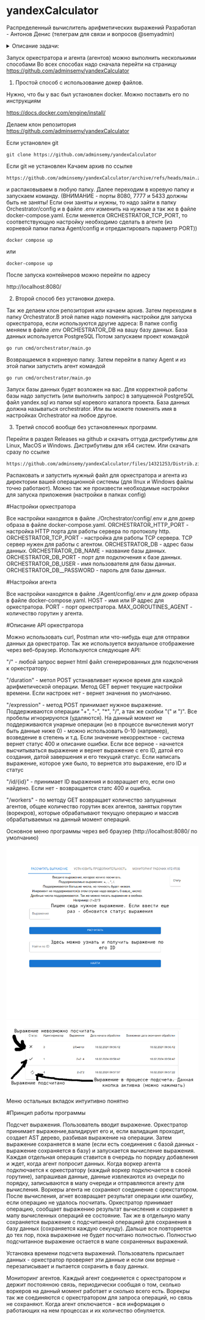 # yandexCalculator
Распределенный вычислитель арифметических выражений
Разработал - Антонов Денис (телеграм для связи и вопросов @semyadmin)

<details>
    <summary>Описание задачи: </summary>
    Пользователь хочет считать арифметические выражения. Он вводит строку 2 + 2 * 2 и хочет получить в ответ 6. Но наши операции сложения и умножения (также деления и вычитания) выполняются "очень-очень" долго. Поэтому вариант, при котором пользователь делает http-запрос и получает в качетсве ответа результат, невозможна. Более того: вычисление каждой такой операции в нашей "альтернативной реальности" занимает "гигантские" вычислительные мощности. Соответственно, каждое действие мы должны уметь выполнять отдельно и масштабировать эту систему можем добавлением вычислительных мощностей в нашу систему в виде новых "машин". Поэтому пользователь, присылая выражение, получает в ответ идентификатор выражения и может с какой-то периодичностью уточнять у сервера "не посчиталость ли выражение"? Если выражение наконец будет вычислено - то он получит результат. Помните, что некоторые части арфиметического выражения можно вычислять параллельно.

    Front-end часть

    GUI, который можно представить как 4 страницы

        Форма ввода арифметического выражения. Пользователь вводит арифметическое выражение и отправляет POST http-запрос с этим выражением на back-end. Примечание: Запросы должны быть идемпотентными. К запросам добавляется уникальный идентификатор. Если пользователь отправляет запрос с идентификатором, который уже отправлялся и был принят к обработке - ответ 200. Возможные варианты ответа:
            200. Выражение успешно принято, распаршено и принято к обработке
            400. Выражение невалидно
            500. Что-то не так на back-end. В качестве ответа нужно возвращать id принятного к выполнению выражения.
        Страница со списком выражений в виде списка с выражениями. Каждая запись на странице содержит статус, выражение, дату его создания и дату заверщения вычисления. Страница получает данные GET http-запрсом с back-end-а
        Страница со списком операций в виде пар: имя операции + время его выполнения (доступное для редактирования поле). Как уже оговаривалось в условии задачи, наши операции выполняются "как будто бы очень долго". Страница получает данные GET http-запрсом с back-end-а. Пользователь может настроить время выполения операции и сохранить изменения.
        Страница со списком вычислительных можностей. Страница получает данные GET http-запросом с сервера в виде пар: имя вычислительного ресурса + выполняемая на нём операция.

        Требования:
        Оркестратор может перезапускаться без потери состояния. Все выражения храним в СУБД.
        Оркестратор должен отслеживать задачи, которые выполняются слишком долго (вычислитель тоже может уйти со связи) и делать их повторно доступными для вычислений.


    Back-end часть

    Состоит из 2 элементов:

        Сервер, который принимает арифметическое выражение, переводит его в набор последовательных задач и обеспечивает порядок их выполнения. Далее будем называть его оркестратором.
        Вычислитель, который может получить от оркестратора задачу, выполнить его и вернуть серверу результат. Далее будем называть его агентом.

    Оркестратор
    Сервер, который имеет следующие endpoint-ы:

        Добавление вычисления арифметического выражения.
        Получение списка выражений со статусами.
        Получение значения выражения по его идентификатору.
        Получение списка доступных операций со временем их выполения.
        Получение задачи для выполения.
        Приём результата обработки данных.


    Агент
    Демон, который получает выражение для вычисления с сервера, вычисляет его и отправляет на сервер результат выражения. При старте демон запускает несколько горутин, каждая из которых выступает в роли независимого вычислителя. Количество горутин регулируется переменной среды.
</details>

Запуск оркестратора и агента (агентов) можно выполнить несколькими способами
Во всех способах надо сначала перейти на страницу https://github.com/adminsemy/yandexCalculator

1. Простой способ с использование докер файлов.

Нужно, что бы у вас был установлен docker. Можно поставить его по инструкциям

https://docs.docker.com/engine/install/

Делаем клон репозитория https://github.com/adminsemy/yandexCalculator

Если установлен git

    git clone https://github.com/adminsemy/yandexCalculator

Если git не установлен
Качаем архив по ссылке 

    https://github.com/adminsemy/yandexCalculator/archive/refs/heads/main.zip

и раcпаковываем в любую папку.
Далее переходим в коревую папку и запускаем команду. (ВНИМАНИЕ - порты 8080, 7777 и 5433 должны быть не заняты!
Если они заняты и нужны, то надо зайти в папку Orchestrator/config и в файле .env изменить на нужные а так же в файле docker-compose.yaml. Если меняется ORCHESTRATOR_TCP_PORT, то соответствующую настройку необходимо сделать в агенте (из корневой папки папка Agent/config и отредактировать параметр PORT))

    docker compose up

или 

    docker-compose up

После запуска контейнеров можно перейти по адресу

http://localhost:8080/

2. Второй способ без установки докера.

Так же делаем клон репозитория или качаем архив. Затем переходим в папку Orchestrator.В этой папке надо поменять настройки для запуска оркестратора, если используются другие адреса: 
    В папке config меняем в файле .env ORCHESTRATOR_DB  на вашу базу данных. База данных используется PostgreSQL
    Потом запускаем проект  командой

    go run cmd/orchestrator/main.go


Возвращаемся в корневую папку.
Затем перейти в папку Agent и из этой папки запустить агент командой

    go run cmd/orchestrator/main.go

Запуск базы данных будет возложен на вас. Для корректной работы базы надо запустить (или выполнить запрос) в запущенной PostgreSQL файл yandex.sql из папки sql коревого каталога проекта. База данных должна называться orchestrator. Или вы можете поменять имя в настройках Orchestrator на любое другое.

3. Третий способ вообще без установленных программ.

Перейти в раздел Releases на github и скачать оттуда дистрибутивы для Linux, MacOS и Windows. Дистрибутивы для x64 систем.
Или скачать сразу по ссылке

    https://github.com/adminsemy/yandexCalculator/files/14321253/Distrib.zip

Распаковать и запустить нужный файл для оркестратора и агента из директории вашей операционной системы (для lInux и Windows файлы точно работают). Можно так же произвести необходимые настройки для запуска приложения (настройки в папках config)

#Настройки оркестратора

Все настройки находятся в файле ./Orchestrator/config/.env и для докер образа в файле docker-compose.yaml.
ORCHESTRATOR_HTTP_PORT - настройка HTTP порта для работы сервера по протоколу http.
ORCHESTRATOR_TCP_PORT - настройка для работы TCP сервера. TCP сервер нужен для работы с агентом.
ORCHESTRATOR_DB - адрес базы данных.
ORCHESTRATOR_DB_NAME - название базы данных.
ORCHESTRATOR_DB_PORT - порт для подключения к базе данных.
ORCHESTRATOR_DB_USER - имя пользователя для базы данных.
ORCHESTRATOR_DB__PASSWORD - пароль для базы данных.

#Настройки агента

Все настройки находятся в файле ./Agent/config/.env и для докер образа в файле docker-compose.yaml.
HOST - имя или IP адрес для оркестратора.
PORT - порт оркестратора.
MAX_GOROUTINES_AGENT - количество горутин у агента.

#Описание API оркестратора

Можно использовать curl, Postman или что-нибудь еще для отправки данных да оркестратор. Так же используется визуальное отображение через веб-браузер.
Используются следующие API:

"/" - любой запрос вернет html файл сгенерированных для подключения к оркестратору.

"/duration" - метол POST устанавливает нужное время для каждой арифметической операции. Метод GET вернет текущие настройки времени. 
Если настроек нет - вернет значения по умолчанию.

"/expression" - метод POST принимает нужное выражение. Поддерживаются операции "+", "-", "*", "/", а так же скобки "(" и ")". Все пробелы игнорируются (удаляются). На данный момент не поддерживаются унарные операции (но в процессе вычисления могут быть данные ниже 0) - можно использовать 0-10 (например), возведение в степень и т.д. Если значение некорректное - система вернет статус 400 и описание ошибки. Если все верное - начнется высчитываться выражение и вернет выражение с его ID, датой его создания, датой завершения и его текущий статус. Если написать выражение, которое уже было, то вернется это выражение, его ID и статус

"/id/{id}" - принимает ID выражения и возвращает его, если оно найдено. Если нет - возвращается статс 400 и ошибка.

"/workers" - по методу GET возвращает количество запущенных агентов, общее количество горутин всех агентов, занятых горутин (ворекров), которые обрабатывают текущую операцию и массив обрабатываемых на данный момент операций.

Основное меню программы через веб браузер (http://localhost:8080/ по умолчанию)


![Выражение](/MDImages/01.png)
![Список выражений](/MDImages/02.png)

Меню остальных вкладок интуитивно понятно

#Принцип работы программы

Подсчет выражения.
Пользователь вводит выражение. Оркестратор принимает выражение,валидирует его и, если валидация проходит, создает AST дерево, разбивая выражение на операции. Затем выражение сохраняется в мапе (если есть соединения с базой данных - выражение сохраняется в базу) и запускается вычисление выражения. Каждая отдельная операция ставится в очередь по порядку добавления и ждет, когда агент попросит данных. Когда воркер агента подключается к оркестратору (каждый воркер подключается в своей горутине), запрашивая данные, данные извлекаются из очереди по порядку, записываются в мапу очереди и отправляются агенту для вычисления. Воркеры агента не сохраняют соединение с орекстатором. После вычисления, агнет возвращает результат операции или ошибку, если операцию не удалось посчитать. Оркестратор принимает операцию, сообщает выражению результат вычисления и сохраняет в мапу вычисленных операций ее состояние. Так же в отдельную мапу сохраняется выражение с подсчитанной операцией для сохранения в базу данных (сохраняется каждую секунду). Дальше все повторяется до тех пор, пока выражение не будет посчитано полностью. Полностью подсчитанное выражение остается в мапе сохраненных выражений.

Установка времени подсчета выражений.
Пользователь присылает данных - оркестратор проверяет эти данные и если они верные - перезаписывает и пытается сохранить в базу данных.

Мониторинг агентов.
Каждый агент соединяется с оркестратором и держит постоянною связь, периодически сообщая о том, сколько воркеров на данный момент работает и сколько всего есть. Ворекры так же соединяются с оркестратором для запроса операций, но связь не сохраняют. Когда агент отключается - вся информация о работающих на нем процессах и их количество обнуляется.
